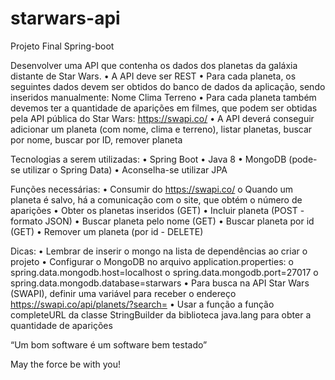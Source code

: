 # starwars-api

Projeto Final Spring-boot

Desenvolver uma API que contenha os dados dos planetas da galáxia distante de Star
Wars.
• A API deve ser REST
• Para cada planeta, os seguintes dados devem ser obtidos do banco de dados
da aplicação, sendo inseridos manualmente: Nome Clima Terreno
• Para cada planeta também devemos ter a quantidade de aparições em filmes,
que podem ser obtidas pela API pública do Star Wars: https://swapi.co/
• A API deverá conseguir adicionar um planeta (com nome, clima e terreno),
listar planetas, buscar por nome, buscar por ID, remover planeta

Tecnologias a serem utilizadas:
• Spring Boot
• Java 8
• MongoDB (pode-se utilizar o Spring Data)
• Aconselha-se utilizar JPA

Funções necessárias:
• Consumir do https://swapi.co/
o Quando um planeta é salvo, há a comunicação com o site, que obtém o
número de aparições
• Obter os planetas inseridos (GET)
• Incluir planeta (POST - formato JSON)
• Buscar planeta pelo nome (GET)
• Buscar planeta por id (GET)
• Remover um planeta (por id - DELETE)

Dicas:
• Lembrar de inserir o mongo na lista de dependências ao criar o projeto
• Configurar o MongoDB no arquivo application.properties:
o spring.data.mongodb.host=localhost
o spring.data.mongodb.port=27017
o spring.data.mongodb.database=starwars
• Para busca na API Star Wars (SWAPI), definir uma variável para receber o
endereço https://swapi.co/api/planets/?search=
• Usar a função a função completeURL da classe StringBuilder da biblioteca
java.lang para obter a quantidade de aparições

“Um bom software é um software bem testado”

May the force be with you!
